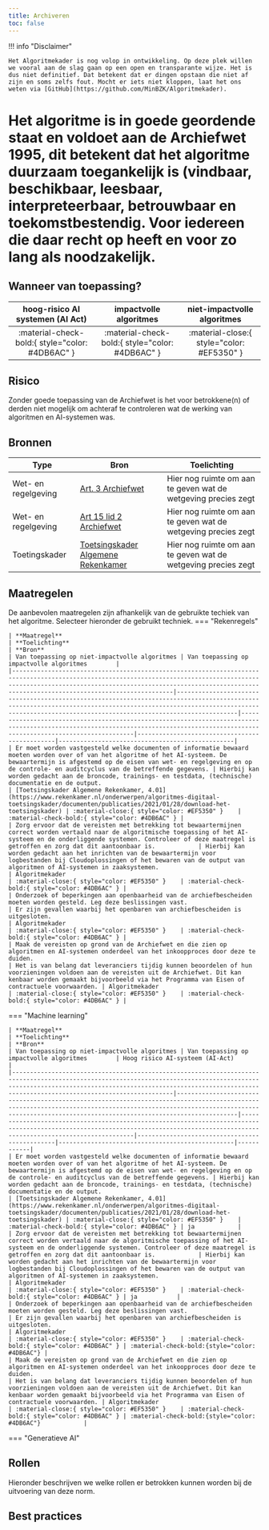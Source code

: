 ```yaml
---
title: Archiveren
toc: false
---
```


!!! info "Disclaimer"

    Het Algoritmekader is nog volop in ontwikkeling. Op deze plek willen we vooral aan de slag gaan op een open en transparante wijze. Het is dus niet definitief. Dat betekent dat er dingen opstaan die niet af zijn en soms zelfs fout. Mocht er iets niet kloppen, laat het ons weten via [GitHub](https://github.com/MinBZK/Algoritmekader).


# Het algoritme is in goede geordende staat en voldoet aan de Archiefwet 1995, dit betekent dat het algoritme duurzaam toegankelijk is (vindbaar, beschikbaar, leesbaar, interpreteerbaar, betrouwbaar en toekomstbestendig. Voor iedereen die daar recht op heeft en voor zo lang als noodzakelijk.

## Wanneer van toepassing?

| **hoog-risico AI systemen (AI Act)** |    **impactvolle algoritmes**    | **niet-impactvolle algoritmes**  |
|:---------------------------------------------------:|:-----------------------------------------------:|:-----------------------------------------------:|
|   :material-check-bold:{ style="color: #4DB6AC" }   | :material-check-bold:{ style="color: #4DB6AC" } | :material-close:{ style="color: #EF5350" } |

## Risico
Zonder goede toepassing van de Archiefwet is het voor betrokkene(n) of derden niet mogelijk om achteraf te controleren wat de werking van algoritmen en AI-systemen was.

## Bronnen

| **Type**            | **Bron**                                                                                                                                                                     | **Toelichting**                                               |
|---------------------|------------------------------------------------------------------------------------------------------------------------------------------------------------------------------|---------------------------------------------------------------|
| Wet- en regelgeving | [Art. 3 Archiefwet](https://wetten.overheid.nl/BWBR0007376/2022-05-01)                                                                                                       | Hier nog ruimte om aan te geven wat de wetgeving precies zegt |
| Wet- en regelgeving | [Art 15 lid 2 Archiefwet](https://wetten.overheid.nl/BWBR0007376/2022-05-01)                                                                                                 | Hier nog ruimte om aan te geven wat de wetgeving precies zegt |
| Toetingskader       | [Toetsingskader Algemene Rekenkamer](https://www.rekenkamer.nl/onderwerpen/algoritmes-digitaal-toetsingskader/documenten/publicaties/2021/01/28/download-het-toetsingskader) | Hier nog ruimte om aan te geven wat de wetgeving precies zegt |


## Maatregelen

De aanbevolen maatregelen zijn afhankelijk van de gebruikte techiek van het algoritme. Selecteer hieronder de gebruikt techniek. 
=== "Rekenregels"

    | **Maatregel**                                                                                                                                                                                                                                                 | **Toelichting**                                                                                                                                                                                                                   | **Bron**                                                                                                                                                                           | Van toepassing op niet-impactvolle algoritmes | Van toepassing op impactvolle algoritmes        |
    |---------------------------------------------------------------------------------------------------------------------------------------------------------------------------------------------------------------------------------------------------------------|-----------------------------------------------------------------------------------------------------------------------------------------------------------------------------------------------------------------------------------|------------------------------------------------------------------------------------------------------------------------------------------------------------------------------------|-----------------------------------------------|-------------------------------------------------|
    | Er moet worden vastgesteld welke documenten of informatie bewaard moeten worden over of van het algoritme of het AI-systeem. De bewaartermijn is afgestemd op de eisen van wet- en regelgeving en op de controle- en auditcyclus van de betreffende gegevens. | Hierbij kan worden gedacht aan de broncode, trainings- en testdata, (technische) documentatie en de output.                                                                                                                       | [Toetsingskader Algemene Rekenkamer, 4.01](https://www.rekenkamer.nl/onderwerpen/algoritmes-digitaal-toetsingskader/documenten/publicaties/2021/01/28/download-het-toetsingskader) | :material-close:{ style="color: #EF5350" }    | :material-check-bold:{ style="color: #4DB6AC" } |
    | Zorg ervoor dat de vereisten met betrekking tot bewaartermijnen correct worden vertaald naar de algoritmische toepassing of het AI-systeem en de onderliggende systemen. Controleer of deze maatregel is getroffen en zorg dat dit aantoonbaar is.            | Hierbij kan worden gedacht aan het inrichten van de bewaartermijn voor logbestanden bij Cloudoplossingen of het bewaren van de output van algoritmen of AI-systemen in zaaksystemen.                                              | Algoritmekader                                                                                                                                                                     | :material-close:{ style="color: #EF5350" }    | :material-check-bold:{ style="color: #4DB6AC" } |
    | Onderzoek of beperkingen aan openbaarheid van de archiefbescheiden moeten worden gesteld. Leg deze beslissingen vast.                                                                                                                                         | Er zijn gevallen waarbij het openbaren van archiefbescheiden is uitgesloten.                                                                                                                                                      | Algoritmekader                                                                                                                                                                     | :material-close:{ style="color: #EF5350" }    | :material-check-bold:{ style="color: #4DB6AC" } |
    | Maak de vereisten op grond van de Archiefwet en die zien op algoritmen en AI-systemen onderdeel van het inkoopproces door deze te duiden.                                                                                                                     | Het is van belang dat leveranciers tijdig kunnen beoordelen of hun voorzieningen voldoen aan de vereisten uit de Archiefwet. Dit kan kenbaar worden gemaakt bijvoorbeeld via het Programma van Eisen of contractuele voorwaarden. | Algoritmekader                                                                                                                                                                     | :material-close:{ style="color: #EF5350" }    | :material-check-bold:{ style="color: #4DB6AC" } |

=== "Machine learning"

    | **Maatregel**                                                                                                                                                                                                                                                 | **Toelichting**                                                                                                                                                                                                                   | **Bron**                                                                                                                                                                           | Van toepassing op niet-impactvolle algoritmes | Van toepassing op impactvolle algoritmes        | Hoog risico AI-systeem (AI-Act)            |
    |---------------------------------------------------------------------------------------------------------------------------------------------------------------------------------------------------------------------------------------------------------------|-----------------------------------------------------------------------------------------------------------------------------------------------------------------------------------------------------------------------------------|------------------------------------------------------------------------------------------------------------------------------------------------------------------------------------|-----------------------------------------------|-------------------------------------------------|------------|
    | Er moet worden vastgesteld welke documenten of informatie bewaard moeten worden over of van het algoritme of het AI-systeem. De bewaartermijn is afgestemd op de eisen van wet- en regelgeving en op de controle- en auditcyclus van de betreffende gegevens. | Hierbij kan worden gedacht aan de broncode, trainings- en testdata, (technische) documentatie en de output.                                                                                                                       | [Toetsingskader Algemene Rekenkamer, 4.01](https://www.rekenkamer.nl/onderwerpen/algoritmes-digitaal-toetsingskader/documenten/publicaties/2021/01/28/download-het-toetsingskader) | :material-close:{ style="color: #EF5350" }    | :material-check-bold:{ style="color: #4DB6AC" } | ja            |
    | Zorg ervoor dat de vereisten met betrekking tot bewaartermijnen correct worden vertaald naar de algoritmische toepassing of het AI-systeem en de onderliggende systemen. Controleer of deze maatregel is getroffen en zorg dat dit aantoonbaar is.            | Hierbij kan worden gedacht aan het inrichten van de bewaartermijn voor logbestanden bij Cloudoplossingen of het bewaren van de output van algoritmen of AI-systemen in zaaksystemen.                                              | Algoritmekader                                                                                                                                                                     | :material-close:{ style="color: #EF5350" }    | :material-check-bold:{ style="color: #4DB6AC" } | ja           |
    | Onderzoek of beperkingen aan openbaarheid van de archiefbescheiden moeten worden gesteld. Leg deze beslissingen vast.                                                                                                                                         | Er zijn gevallen waarbij het openbaren van archiefbescheiden is uitgesloten.                                                                                                                                                      | Algoritmekader                                                                                                                                                                     | :material-close:{ style="color: #EF5350" }    | :material-check-bold:{ style="color: #4DB6AC" } | :material-check-bold:{style="color: #4DB6AC"} |
    | Maak de vereisten op grond van de Archiefwet en die zien op algoritmen en AI-systemen onderdeel van het inkoopproces door deze te duiden.                                                                                                                     | Het is van belang dat leveranciers tijdig kunnen beoordelen of hun voorzieningen voldoen aan de vereisten uit de Archiefwet. Dit kan kenbaar worden gemaakt bijvoorbeeld via het Programma van Eisen of contractuele voorwaarden. | Algoritmekader                                                                                                                                                                     | :material-close:{ style="color: #EF5350" }    | :material-check-bold:{ style="color: #4DB6AC" } | :material-check-bold:{style="color: #4DB6AC"}            |

=== "Generatieve AI"




## Rollen
Hieronder beschrijven we welke rollen er betrokken kunnen worden bij de uitvoering van deze norm. 



## Best practices


